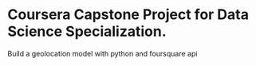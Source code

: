 # Coursera Capstone Project for Data Science Specialization.

Build a geolocation model with python and foursquare api
